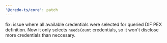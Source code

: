 ```yaml
---
'@credo-ts/core': patch
---
```


fix: issue where all available credentials were selected for queried DIF PEX definition. Now it only selects `needsCount` credentials, so it won't disclose more credentials than neccesary.
